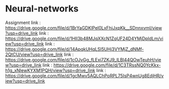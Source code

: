 # Neural-networks
Assignment
link : https://drive.google.com/file/d/1BrYaGDKlPel0LxFhiJxpKk__SDnnxvmI/view?usp=drive_link
link : https://drive.google.com/file/d/1HlI3b48MJqXXcN1ZqUF24D4YMjDpldLm/view?usp=drive_link
link : https://drive.google.com/file/d/14ApqkUHqLSI5UHj3VYMjZ_dNMf-2QtCU/view?usp=drive_link
link : https://drive.google.com/file/d/1cOJvGg_fLExi7ZKJ9_lLBl44QOwTeuhH/view?usp=drive_link
link : https://drive.google.com/file/d/1C3TRssNQ0YcKkx-h1g_xNIewKYXM1PQH/view?usp=drive_link
link : https://drive.google.com/file/d/1gcMwv5AQLChPoRPL75IsP4wnUg8EdjHR/view?usp=drive_link
